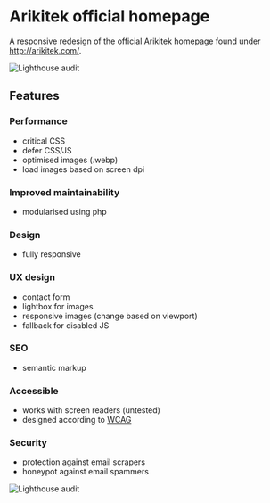 # Arikitek official homepage #

A responsive redesign of the official Arikitek homepage found under http://arikitek.com/.

![Lighthouse audit](http://grandel.bplaced.net/arikitek/img/lighthouse-score-1.png)


## Features ##
### Performance ###
* critical CSS
* defer CSS/JS
* optimised images (.webp)
* load images based on screen dpi

### Improved maintainability ###
* modularised using php

### Design ###
* fully responsive

### UX design ###
* contact form
* lightbox for images
* responsive images (change based on viewport)
* fallback for disabled JS

### SEO ###
* semantic markup

### Accessible ###
* works with screen readers (untested)
* designed according to [WCAG](https://en.wikipedia.org/wiki/Web_Content_Accessibility_Guidelines)

### Security ###
* protection against email scrapers
* honeypot against email spammers

![Lighthouse audit](http://grandel.bplaced.net/arikitek/img/lighthouse-score-2.png)
